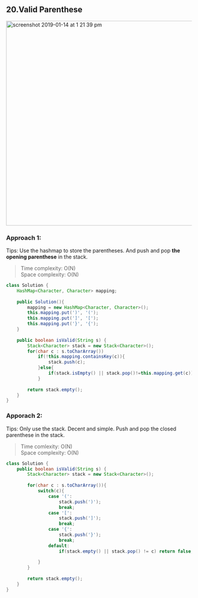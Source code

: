 ## 20.Valid Parenthese

<img width="555" alt="screenshot 2019-01-14 at 1 21 39 pm" src="https://user-images.githubusercontent.com/30597963/51097484-60d23900-17ff-11e9-8545-f04af0f3eabf.png">

### Approach 1:

Tips: Use the hashmap to store the parentheses. And push and pop **the opening parenthese** in the stack.

>Time complexity: O(N)  
 Space complexity: O(N)
 
```java
class Solution {
    HashMap<Character, Character> mapping;
    
    public Solution(){
        mapping = new HashMap<Character, Character>();
        this.mapping.put(')', '(');
        this.mapping.put(']', '[');
        this.mapping.put('}', '{');
    }
    
    public boolean isValid(String s) {
        Stack<Character> stack = new Stack<Character>();
        for(char c : s.toCharArray())
            if(!this.mapping.containsKey(c)){
                stack.push(c);
            }else{
                if(stack.isEmpty() || stack.pop()!=this.mapping.get(c)) return false; 
            }
        
        return stack.empty();
    }
}
```

### Apporach 2:
Tips: Only use the stack. Decent and simple. Push and pop the closed parenthese in the stack.

>Time comlexity: O(N)  
 Space complexity: O(N)
 
```java
class Solution {
    public boolean isValid(String s) {
        Stack<Character> stack = new Stack<Character>();
        
        for(char c : s.toCharArray()){
            switch(c){
                case '(':
                    stack.push(')');
                    break;
                case '[':
                    stack.push(']');
                    break;
                case '{':
                    stack.push('}');
                    break;
                default:
                    if(stack.empty() || stack.pop() != c) return false; break;
                                       
            }
        }
        
        return stack.empty();
    }
}
```

























